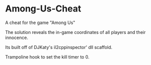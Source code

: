 # Among-Us-Cheat
A cheat for the game "Among Us"

The solution reveals the in-game coordinates of all players and their innocence.

Its built off of DJKaty's il2cppinspector' dll scaffold.

Trampoline hook to set the kill timer to 0.
